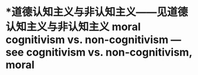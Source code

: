 # \*道德认知主义与非认知主义——见道德认知主义与非认知主义 moral cognitivism vs. non-cognitivism — see cognitivism vs. non-cognitivism, moral

